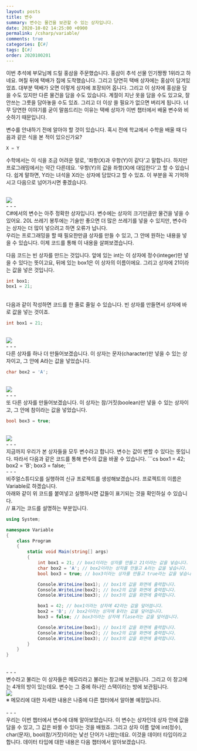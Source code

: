 ```yaml
---
layout: posts
title: 변수
summary: 변수는 물건을 보관할 수 있는 상자입니다.
date: 2020-10-02 14:25:00 +0900
permalink: /csharp/variable/
comments: true
categories: [C#]
tags: [C#]
order: 2020100201
---
```


이번 추석에 부모님께 드릴 홍삼을 주문했습니다. 홍삼이 추석 선물 인기짱짱 1위라고 하네요. 며칠 뒤에 택배가 집에 도착했습니다. 그리고 당연히 택배 상자에는 홍삼이 담겨있었죠. 대부분 택배가 오면 이렇게 상자에 포장되어 옵니다. 그리고 이 상자에 홍삼을 담을 수도 있지만 다른 물건을 담을 수도 있습니다. 계절이 지난 옷을 담을 수도 있고요, 잘 안쓰는 그릇을 담아놓을 수도 있죠. 그리고 더 이상 쓸 필요가 없으면 버리게 됩니다. 너무 당연한 이야기를 굳이 말씀드리는 이유는 택배 상자가 이번 챕터에서 배울 변수와 비슷하기 때문입니다.

변수를 안내하기 전에 알아야 할 것이 있습니다. 혹시 전에 학교에서 수학을 배울 때 다음과 같은 식을 본 적이 있으신가요?

```cs
X = Y
```

수학에서는 이 식을 조금 어려운 말로, '좌항(X)과 우항(Y)이 같다'고 말합니다. 하지만 프로그래밍에서는 약간 다른데요. '우항(Y)의 값을 좌항(X)에 대입한다'고 할 수 있습니다. 쉽게 말하면, Y라는 녀석을 X라는 상자에 담았다고 할 수 있죠. 이 부분을 꼭 기억하시고 다음으로 넘어가시면 좋겠습니다.

<br />
<img src="{{ site.baseurl }}/assets/img/posts/csharp/variable/001.svg" class="w200" />
<br />
- - -
<br />
C#에서의 변수는 아주 정확한 상자입니다. 변수에는 상자의 크기만큼만 물건을 넣을 수 있어요. 20L 쓰레기 봉투에는 기술만 좋으면 더 많은 쓰레기를 넣을 수 있지만, 변수라는 상자는 더 많이 넣으려고 하면 오류가 납니다.<br />
우리는 프로그래밍을 할 때 필요한만큼 상자를 만들 수 있고, 그 안에 원하는 내용을 넣을 수 있습니다. 이제 코드를 통해 이 내용을 살펴보겠습니다.

다음 코드는 빈 상자를 만드는 것입니다. 앞에 있는 int는 이 상자에 정수(integer)만 넣을 수 있다는 뜻이고요, 뒤에 있는 box1은 이 상자의 이름이에요. 그리고 상자에 21이라는 값을 넣은 것입니다.

```cs
int box1;
box1 = 21;
```

<br />
다음과 같이 작성하면 코드를 한 줄로 줄일 수 있습니다. 빈 상자를 만들면서 상자에 바로 값을 넣는 것이죠.

```cs
int box1 = 21;
```
<br />
<img src="{{ site.baseurl }}/assets/img/posts/csharp/variable/002.svg" class="w200" />

<br />
- - -
<br />
다른 상자를 하나 더 만들어보겠습니다. 이 상자는 문자(character)만 넣을 수 있는 상자이고, 그 안에 A라는 값을 넣었습니다.

```cs
char box2 = 'A';
```
<br />
<img src="{{ site.baseurl }}/assets/img/posts/csharp/variable/003.svg" class="w200" />

<br />
- - -
<br />
또 다른 상자를 만들어보겠습니다. 이 상자는 참/거짓(boolean)만 넣을 수 있는 상자이고, 그 안에 참이라는 값을 넣었습니다.

```cs
bool box3 = true;
```
<br />
<img src="{{ site.baseurl }}/assets/img/posts/csharp/variable/004.svg" class="w200" />

<br />
- - -
<br />
지금까지 우리가 본 상자들을 모두 변수라고 합니다. 변수는 값이 변할 수 있다는 뜻입니다. 따라서 다음과 같은 코드를 통해 변수의 값을 바꿀 수 있습니다.
```cs
box1 = 42;
box2 = 'B';
box3 = false;
```

<br />
- - -
<br />
비주얼스튜디오를 실행하여 신규 프로젝트를 생성해보겠습니다. 프로젝트의 이름은 Variable로 하겠습니다.
<br />
아래와 같이 위 코드를 붙여넣고 실행하시면 값들이 표기되는 것을 확인하실 수 있습니다.
<br />
// 표기는 코드를 설명하는 부분입니다.

```cs
using System;

namespace Variable
{
    class Program
    {
        static void Main(string[] args)
        {
            int box1 = 21; // box1이라는 상자를 만들고 21이라는 값을 넣습니다.
            char box2 = 'A'; // box2이라는 상자를 만들고 A라는 값을 넣습니다.
            bool box3 = true; // box3이라는 상자를 만들고 true라는 값을 넣습니다.

            Console.WriteLine(box1); // box1의 값을 화면에 출력합니다.
            Console.WriteLine(box2); // box2의 값을 화면에 출력합니다.
            Console.WriteLine(box3); // box3의 값을 화면에 출력합니다.

            box1 = 42; // box1이라는 상자에 42라는 값을 덮어씁니다. 
            box2 = 'B'; // box2이라는 상자에 B라는 값을 덮어씁니다. 
            box3 = false; // box3이라는 상자에 flase라는 값을 덮어씁니다. 

            Console.WriteLine(box1); // box1의 값을 화면에 출력합니다.
            Console.WriteLine(box2); // box2의 값을 화면에 출력합니다.
            Console.WriteLine(box3); // box3의 값을 화면에 출력합니다.
        }
    }
}
```

<br />
- - -
<br />
변수라고 불리는 이 상자들은 메모리라고 불리는 창고에 보관됩니다. 그리고 이 창고에는 4개의 방이 있는데요. 변수는 그 중에 하나인 스택이라는 방에 보관됩니다.

<br />
<img src="{{ site.baseurl }}/assets/img/posts/csharp/variable/005.svg" class="w500" />
<br />
※ 메모리에 대한 자세한 내용은 나중에 다른 챕터에서 알아볼 예정입니다.
<br /><br />
- - -
<br />
우리는 이번 챕터에서 변수에 대해 알아보았습니다. 이 변수는 상자인데 상자 안에 값을 담을 수 있고, 그 값은 바뀔 수 있다는 것을 배웠죠.
그리고 상자 이름 앞에 int(정수), char(문자), bool(참/거짓)이라는 낯선 단어가 나왔는데요. 이것을 데이터 타입이라고 합니다.
데이터 타입에 대한 내용은 다음 챕터에서 알아보겠습니다.